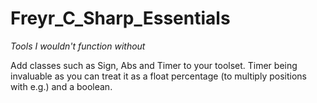 # Freyr_C_Sharp_Essentials
*Tools I wouldn't function without*

Add classes such as Sign, Abs and Timer to your toolset.
Timer being invaluable as you can treat it as a float percentage (to multiply positions with e.g.) and a boolean.
